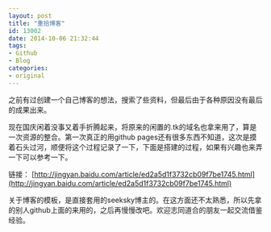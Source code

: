 ```yaml
---
layout: post
title: "重拾博客"
id: 13002
date: 2014-10-06 21:32:44
tags: 
- Github
- Blog
categories: 
- original
---
```


之前有过创建一个自己博客的想法，搜索了些资料，但最后由于各种原因没有最后的成果出来。

现在国庆闲着没事又着手折腾起来，将原来的闲置的.tk的域名也拿来用了，算是一次资源的整合。第一次真正的用github pages还有很多东西不知道，这次是摸着石头过河，顺便将这个过程记录了一下，下面是搭建的过程，如果有兴趣也来弄一下可以参考一下。

链接：
[http://jingyan.baidu.com/article/ed2a5d1f3732cb09f7be1745.html](http://jingyan.baidu.com/article/ed2a5d1f3732cb09f7be1745.html)

关于博客的模板，是直接套用的seeksky博主的。在这方面还不太熟悉，所以先拿的别人github上面的来用的，之后再慢慢改吧。欢迎志同道合的朋友一起交流借鉴经验。
